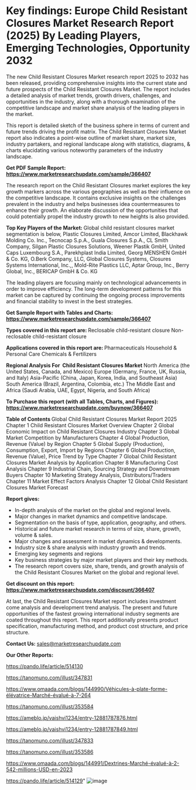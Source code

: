 # Key findings: Europe Child Resistant Closures Market Research Report (2025) By Leading Players, Emerging Technologies, Opportunity 2032

The new Child Resistant Closures Market research report 2025 to 2032 has been released, providing comprehensive insights into the current state and future prospects of the Child Resistant Closures Market. The report includes a detailed analysis of market trends, growth drivers, challenges, and opportunities in the industry, along with a thorough examination of the competitive landscape and market share analysis of the leading players in the market.

This report is detailed sketch of the business sphere in terms of current and future trends driving the profit matrix. The Child Resistant Closures Market report also indicates a point-wise outline of market share, market size, industry partakers, and regional landscape along with statistics, diagrams, &amp; charts elucidating various noteworthy parameters of the industry landscape.

<strong><b>Get PDF Sample Report: <a href=https://www.marketresearchupdate.com/sample/366407>https://www.marketresearchupdate.com/sample/366407</a></b></strong>

The research report on the Child Resistant Closures market explores the key growth markers across the various geographies as well as their influence on the competitive landscape. It contains exclusive insights on the challenges prevalent in the industry and helps businesses idea countermeasures to enhance their growth. An elaborate discussion of the opportunities that could potentially propel the industry growth to new heights is also provided.

<strong><b>Top Key Players of the Market:
</b></strong>Global child resistant closures market segmentation is below, Plastic Closures Limited, Amcor Limited, Blackhawk Molding Co. Inc., Tecnocap S.p.A., Guala Closures S.p.A., CL Smith Company, Silgan Plastic Closures Solutions, Weener Plastik GmbH, United Caps Luxembourg S.A., Parekhplast India Limited, Georg MENSHEN GmbH & Co. KG, O.Berk Company, LLC, Global Closures Systems, Closures Systems International, Inc.,, Mold-Rite Plastics LLC, Aptar Group, Inc., Berry Global, Inc., BERICAP GmbH & Co. KG<strong><b>
</b></strong>

The leading players are focusing mainly on technological advancements in order to improve efficiency. The long-term development patterns for this market can be captured by continuing the ongoing process improvements and financial stability to invest in the best strategies.

<strong><b>Get Sample Report with Tables and Charts: <a href=https://www.marketresearchupdate.com/sample/366407>https://www.marketresearchupdate.com/sample/366407</a></b></strong>

<strong><b>Types covered in this report are:
</b></strong>Reclosable child-resistant closure
Non-reclosable child-resistant closure<strong><b>
</b></strong>

<strong><b>Applications covered in this report are:
</b></strong>Pharmaceuticals
Household & Personal Care
Chemicals & Fertilizers<strong><b>
</b></strong>

<strong><b>Regional Analysis For  Child Resistant Closures Market</b></strong><strong><b>
</b></strong>North America (the United States, Canada, and Mexico)
Europe (Germany, France, UK, Russia, and Italy)
Asia-Pacific (China, Japan, Korea, India, and Southeast Asia)
South America (Brazil, Argentina, Colombia, etc.)
The Middle East and Africa (Saudi Arabia, UAE, Egypt, Nigeria, and South Africa)

<strong><b>To Purchase this report (with all Tables, Charts, and Figures): <a href=https://www.marketresearchupdate.com/buynow/366407>https://www.marketresearchupdate.com/buynow/366407</a></b></strong>

<strong><b>Table of Contents</b></strong><strong><b>
</b></strong>Global Child Resistant Closures Market Report 2025
Chapter 1 Child Resistant Closures Market Overview
Chapter 2 Global Economic Impact on Child Resistant Closures Industry
Chapter 3 Global Market Competition by Manufacturers
Chapter 4 Global Production, Revenue (Value) by Region
Chapter 5 Global Supply (Production), Consumption, Export, Import by Regions
Chapter 6 Global Production, Revenue (Value), Price Trend by Type
Chapter 7 Global Child Resistant Closures Market Analysis by Application
Chapter 8 Manufacturing Cost Analysis
Chapter 9 Industrial Chain, Sourcing Strategy and Downstream Buyers
Chapter 10 Marketing Strategy Analysis, Distributors/Traders
Chapter 11 Market Effect Factors Analysis
Chapter 12 Global Child Resistant Closures Market Forecast

<strong><b>Report gives:</b></strong>

- In-depth analysis of the market on the global and regional levels.
- Major changes in market dynamics and competitive landscape.
- Segmentation on the basis of type, application, geography, and others.
- Historical and future market research in terms of size, share, growth, volume &amp; sales.
- Major changes and assessment in market dynamics &amp; developments.
- Industry size &amp; share analysis with industry growth and trends.
- Emerging key segments and regions
- Key business strategies by major market players and their key methods.
- The research report covers size, share, trends, and growth analysis of the Child Resistant Closures Market on the global and regional level.

<strong><b>Get discount on this report: <a href=https://www.marketresearchupdate.com/discount/366407>https://www.marketresearchupdate.com/discount/366407</a></b></strong>

At last, the Child Resistant Closures Market report includes investment come analysis and development trend analysis. The present and future opportunities of the fastest growing international industry segments are coated throughout this report. This report additionally presents product specification, manufacturing method, and product cost structure, and price structure.

<strong><b>Contact Us:
</b></strong>sales@marketresearchupdate.com

<strong>Our Other Reports:</strong>

<a href=https://pando.life/article/514130>https://pando.life/article/514130</a>

<a href=https://tanomuno.com/illust/347831>https://tanomuno.com/illust/347831</a>

<a href=https://www.omaada.com/blogs/144990/Véhicules-à-plate-forme-élévatrice-Marché-évalué-à-7-264>https://www.omaada.com/blogs/144990/Véhicules-à-plate-forme-élévatrice-Marché-évalué-à-7-264</a>

<a href=https://tanomuno.com/illust/353584>https://tanomuno.com/illust/353584</a>

<a href=https://ameblo.jp/vaishvi1234/entry-12881787876.html>https://ameblo.jp/vaishvi1234/entry-12881787876.html</a>

<a href=https://ameblo.jp/vaishvi1234/entry-12881787849.html>https://ameblo.jp/vaishvi1234/entry-12881787849.html</a>

<a href=https://tanomuno.com/illust/347833>https://tanomuno.com/illust/347833</a>

<a href=https://tanomuno.com/illust/353586>https://tanomuno.com/illust/353586</a>

<a href=https://www.omaada.com/blogs/144991/Dextrines-Marché-évalué-à-2-542-millions-USD-en-2023>https://www.omaada.com/blogs/144991/Dextrines-Marché-évalué-à-2-542-millions-USD-en-2023</a>

<a href=https://pando.life/article/514129>https://pando.life/article/514129</a>"
![image](https://github.com/user-attachments/assets/ca1d14bc-7219-4e01-8552-4e035438249f)
